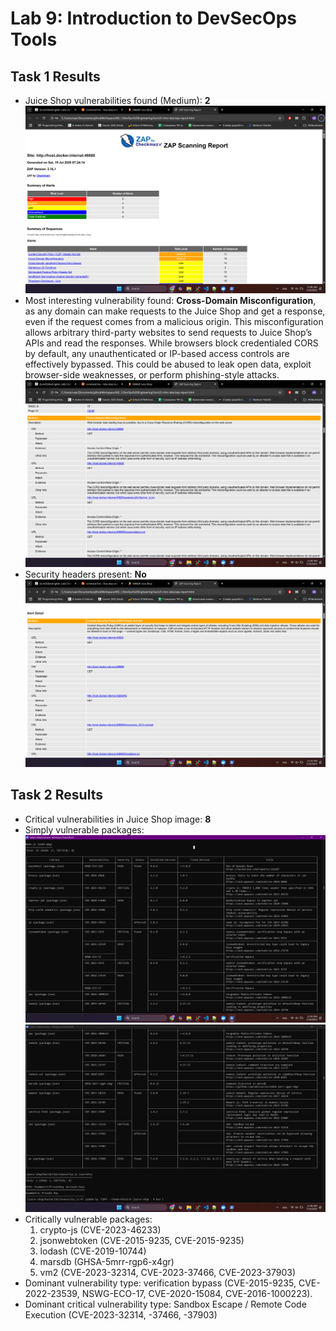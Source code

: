 # Lab 9: Introduction to DevSecOps Tools

## Task 1 Results
   - Juice Shop vulnerabilities found (Medium): **2**
   ![alt text](images/vulnerability_count.png)
   - Most interesting vulnerability found: **Cross-Domain Misconfiguration**, as any domain can make requests to the Juice Shop and get a response, even if the request comes from a malicious origin. This misconfiguration allows arbitrary third-party websites to send requests to Juice Shop’s APIs and read the responses. While browsers block credentialed CORS by default, any unauthenticated or IP-based access controls are effectively bypassed. This could be abused to leak open data, exploit browser-side weaknesses, or perform phishing-style attacks.
   ![alt text](images/cross_domain_misconfiguration.png)
   - Security headers present: **No**
   ![alt text](images/security_headers.png)

## Task 2 Results
   - Critical vulnerabilities in Juice Shop image: **8**
   - Simply vulnerable packages:
   ![alt text](images/vulnerabilities_0.png)
   ![alt text](images/vulnerabilities_1.png)
   - Critically vulnerable packages: 
      1. crypto-js (CVE-2023-46233)
      2. jsonwebtoken (CVE-2015-9235, CVE-2015-9235)
      3. lodash (CVE-2019-10744)
      4. marsdb (GHSA-5mrr-rgp6-x4gr)
      5. vm2 (CVE-2023-32314, CVE-2023-37466, CVE-2023-37903)
   - Dominant vulnerability type: verification bypass (CVE-2015-9235, CVE-2022-23539, NSWG-ECO-17, CVE-2020-15084, CVE-2016-1000223).
   - Dominant critical vulnerability type: Sandbox Escape / Remote Code Execution (CVE-2023-32314, -37466, -37903)